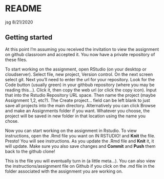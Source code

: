 README
================
jsg
8/21/2020

## Getting started

At this point I’m assuming you received the invitation to view the
assignment on github classroom and accepted it. You now have a private
repository of these files.

To start working on the assignment, open RStudio (on your desktop or
cloudserver). Select file, new project, Version control. On the next
screen select git. Next you’ll need to enter the url for your
repository. Look for the Code button (usually green) in your githbub
repository (where you may be reading this…). Click it, then copy the web
url (or click the copy icon). Input that into the Rstudio Repository URL
space. Then name the project (maybe Assignment 1,2, etc?). The Create
project… field can be left blank to just save all projects into the main
directory. Alternatively you can click Browse and make an Assignments
folder if you want. Whatever you choose, the project will be saved in
new folder in that location using the name you chose.

Now you can start working on the assignment in Rstudio. To view
instructions, open the .Rmd file you want on IN RSTUDIO\! and **Knit**
the file. Presto\! You will see instructions. As you update the .Rmd
file and **Knit** it, it will update. Make sure you also save changes
and **Commit** and **Push** them back to the github clone\!

This is the file you will eventually turn in (a little meta…). You can
also view the instructions/assignment file on Github if you click on the
.md file in the folder associated with the assignment you are working
on.
